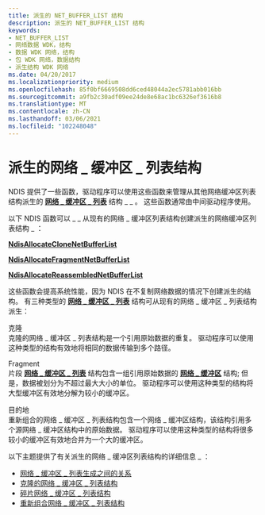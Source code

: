 ```yaml
---
title: 派生的 NET_BUFFER_LIST 结构
description: 派生的 NET_BUFFER_LIST 结构
keywords:
- NET_BUFFER_LIST
- 网络数据 WDK，结构
- 数据 WDK 网络，结构
- 包 WDK 网络，数据结构
- 派生结构 WDK 网络
ms.date: 04/20/2017
ms.localizationpriority: medium
ms.openlocfilehash: 85f0bf6669508dd6ced48044a2ec5781abb016bb
ms.sourcegitcommit: a9fb2c30adf09ee24de8e68ac1bc6326ef3616b8
ms.translationtype: MT
ms.contentlocale: zh-CN
ms.lasthandoff: 03/06/2021
ms.locfileid: "102248048"
---
```

# <a name="derived-net_buffer_list-structures"></a>派生的网络 \_ 缓冲区 \_ 列表结构





NDIS 提供了一些函数，驱动程序可以使用这些函数来管理从其他网络缓冲区列表结构派生的 [**网络 \_ 缓冲区 \_ 列表**](/windows-hardware/drivers/ddi/nbl/ns-nbl-net_buffer_list) 结构 \_ \_ 。 这些函数通常由中间驱动程序使用。

以下 NDIS 函数可以 \_ \_ 从现有的网络 \_ 缓冲区列表结构创建派生的网络缓冲区列表结构 \_ ：

[**NdisAllocateCloneNetBufferList**](/windows-hardware/drivers/ddi/nblapi/nf-nblapi-ndisallocateclonenetbufferlist)

[**NdisAllocateFragmentNetBufferList**](/windows-hardware/drivers/ddi/nblapi/nf-nblapi-ndisallocatefragmentnetbufferlist)

[**NdisAllocateReassembledNetBufferList**](/windows-hardware/drivers/ddi/nblapi/nf-nblapi-ndisallocatereassemblednetbufferlist)

这些函数会提高系统性能，因为 NDIS 在不复制网络数据的情况下创建派生的结构。 有三种类型的 [**网络 \_ 缓冲区 \_ 列表**](/windows-hardware/drivers/ddi/nbl/ns-nbl-net_buffer_list) 结构可从现有的网络 \_ 缓冲区 \_ 列表结构派生：

<a href="" id="clone"></a>克隆  
克隆的网络 \_ 缓冲区 \_ 列表结构是一个引用原始数据的重复。 驱动程序可以使用这种类型的结构有效地将相同的数据传输到多个路径。

<a href="" id="fragment"></a>Fragment  
片段 [**网络 \_ 缓冲区 \_ 列表**](/windows-hardware/drivers/ddi/nbl/ns-nbl-net_buffer_list) 结构包含一组引用原始数据的 [**网络 \_ 缓冲区**](/windows-hardware/drivers/ddi/nbl/ns-nbl-net_buffer) 结构; 但是，数据被划分为不超过最大大小的单位。 驱动程序可以使用这种类型的结构将大型缓冲区有效地分解为较小的缓冲区。

<a href="" id="reassembled"></a>目的地  
重新组合的网络 \_ 缓冲区 \_ 列表结构包含一个网络 \_ 缓冲区结构，该结构引用多个源网络 \_ 缓冲区结构中的原始数据。 驱动程序可以使用这种类型的结构将很多较小的缓冲区有效地合并为一个大的缓冲区。

以下主题提供了有关派生的网络 \_ 缓冲区列表结构的详细信息 \_ ：

-   [网络 \_ 缓冲区 \_ 列表生成之间的关系](relationships-between-net-buffer-list-generations.md)
-   [克隆的网络 \_ 缓冲区 \_ 列表结构](cloned-net-buffer-list-structures.md)
-   [碎片网络 \_ 缓冲区 \_ 列表结构](fragmented-net-buffer-list-structures.md)
-   [重新组合网络 \_ 缓冲区 \_ 列表结构](reassembled-net-buffer-list-structures.md)

 

